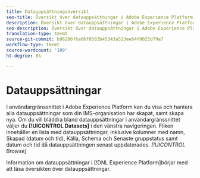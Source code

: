 ```yaml
---
title: Datauppsättningsöversikt
seo-title: Översikt över datauppsättningar i Adobe Experience Platform
description: Översikt över datauppsättningar i Adobe Experience Platform
seo-description: Översikt över datauppsättningar i Adobe Experience Platform
translation-type: tm+mt
source-git-commit: b96286f6a06f0583b45343a513ee64f0025d79a7
workflow-type: tm+mt
source-wordcount: '109'
ht-degree: 0%

---
```



# Datauppsättningar

I användargränssnittet i Adobe Experience Platform kan du visa och hantera alla datauppsättningar som din IMS-organisation har skapat, samt skapa nya. Om du vill bläddra bland datauppsättningar i användargränssnittet väljer du **[!UICONTROL Datasets]** i den vänstra navigeringen. Fliken innehåller en lista med datauppsättningar, inklusive kolumner med namn, Skapad (datum och tid), Källa, Schema och Senaste gruppstatus samt datum och tid då datauppsättningen senast uppdaterades. *[!UICONTROL Browse]*

Information om datauppsättningar i [!DNL Experience Platform]börjar med att läsa översikten över [](../../catalog/datasets/overview.md)datauppsättningar.
